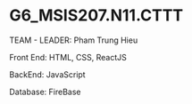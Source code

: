 # G6_MSIS207.N11.CTTT

TEAM - LEADER: Pham Trung Hieu

Front End: HTML, CSS, ReactJS

BackEnd: JavaScript

Database: FireBase
